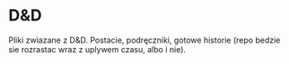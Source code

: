# D&D
Pliki zwiazane z D&D. Postacie, podręczniki, gotowe historie (repo bedzie sie rozrastac wraz z uplywem czasu, albo i nie).
